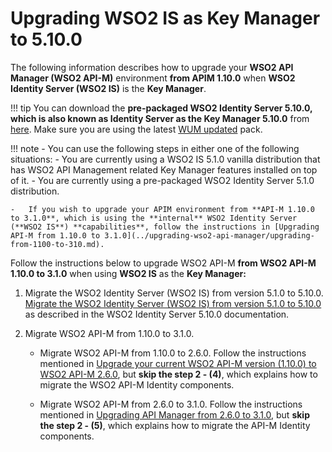 # Upgrading WSO2 IS as Key Manager to 5.10.0

The following information describes how to upgrade your **WSO2 API Manager (WSO2 API-M)** environment **from APIM 1.10.0** when **WSO2 Identity Server (WSO2 IS)** is the **Key Manager**.

!!! tip
    You can download the **pre-packaged WSO2 Identity Server 5.10.0, which is also known as Identity Server as the Key Manager 5.10.0** from [here](https://wso2.com/api-management/install/key-manager/). Make sure you are using the latest [WUM updated](https://docs.wso2.com/display/updates/Getting+Started) pack.

!!! note
    -   You can use the following steps in either one of the following situations:
        -   You are currently using a WSO2 IS 5.1.0 vanilla distribution that has WSO2 API Management related Key Manager features installed on top of it.
        -   You are currently using a pre-packaged WSO2 Identity Server 5.1.0 distribution.

    -   If you wish to upgrade your APIM environment from **API-M 1.10.0 to 3.1.0**, which is using the **internal** WSO2 Identity Server (**WSO2 IS**) **capabilities**, follow the instructions in [Upgrading API-M from 1.10.0 to 3.1.0](../upgrading-wso2-api-manager/upgrading-from-1100-to-310.md).

Follow the instructions below to upgrade WSO2 API-M **from WSO2 API-M 1.10.0 to 3.1.0** when using **WSO2 IS** as the **Key Manager:**

1.  Migrate the WSO2 Identity Server (WSO2 IS) from version 5.1.0 to 5.10.0.
    [Migrate the WSO2 Identity Server (WSO2 IS) from version 5.1.0 to 5.10.0](https://is.docs.wso2.com/en/5.10.0/setup/migrating-to-5100/) as described in the WSO2 Identity Server 5.10.0 documentation.

2.  Migrate WSO2 API-M from 1.10.0 to 3.1.0.
    -   Migrate WSO2 API-M from 1.10.0 to 2.6.0. 
        Follow the instructions mentioned in [Upgrade your current WSO2 API-M version (1.10.0) to WSO2 API-M 2.6.0](https://docs.wso2.com/display/AM260/Upgrading+from+the+Previous+Release#110), but **skip the step 2 - (4)**, which explains how to migrate the WSO2 API-M Identity components.

    -   Migrate WSO2 API-M from 2.6.0 to 3.1.0.
        Follow the instructions mentioned in [Upgrading API Manager from 2.6.0 to 3.1.0](../upgrading-wso2-api-manager/upgrading-from-260-to-310.md), but **skip the step 2 - (5)**, which explains how to migrate the API-M Identity components.
